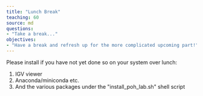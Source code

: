 ```yaml
---
title: "Lunch Break"
teaching: 60
source: md
questions:
- "Take a break..."
objectives:
- "Have a break and refresh up for the more complicated upcoming part!"
---
```


Please install if you have not yet done so on your system over lunch:
1. IGV viewer
2. Anaconda/miniconda etc.
3. And the various packages under the "install_poh_lab.sh" shell script

